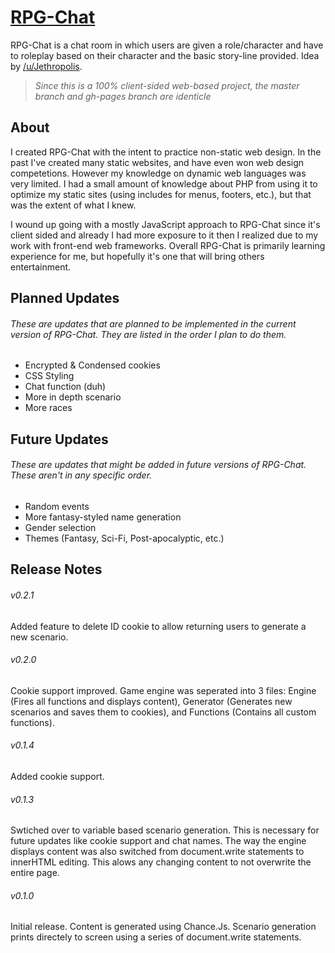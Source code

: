 # [RPG-Chat](http://ethanc.ga/rpgchat/)
RPG-Chat is a chat room in which users are given a role/character and have to roleplay based on their character and the basic story-line provided. Idea by [/u/Jethropolis](http://www.reddit.com/r/ideas/comments/2ywnj1/roleplaying_chatroom_idea/ "Original Reddit Post").
  
> *Since this is a 100% client-sided web-based project, the master branch and gh-pages branch are identicle*

## About

I created RPG-Chat with the intent to practice non-static web design. In the past I've created many static websites, and have even won web design competetions. 
However my knowledge on dynamic web languages was very limited. I had a small amount of knowledge about PHP from using it to optimize my static sites (using includes 
for menus, footers, etc.), but that was the extent of what I knew. 

I wound up going with a mostly JavaScript approach to RPG-Chat since it's client sided and already I had more exposure to it then I realized due to my work with 
front-end web frameworks. Overall RPG-Chat is primarily learning experience for me, but hopefully it's one that will bring others entertainment.

## Planned Updates 
###### These are updates that are planned to be implemented in the current version of RPG-Chat. They are listed in the order I plan to do them.

* Encrypted & Condensed cookies
* CSS Styling
* Chat function (duh)
* More in depth scenario
* More races

## Future Updates
###### These are updates that might be added in future versions of RPG-Chat. These aren't in any specific order.

* Random events
* More fantasy-styled name generation
* Gender selection
* Themes (Fantasy, Sci-Fi, Post-apocalyptic, etc.)

## Release Notes
###### v0.2.1
Added feature to delete ID cookie to allow returning users to generate a new scenario.
###### v0.2.0
Cookie support improved. Game engine was seperated into 3 files: Engine (Fires all functions and displays content), Generator (Generates new scenarios and saves them to 
cookies), and Functions (Contains all custom functions).
###### v0.1.4
Added cookie support.
###### v0.1.3
Swtiched over to variable based scenario generation. This is necessary for future updates like cookie support and chat names. The way the engine displays content
was also switched from document.write statements to innerHTML editing. This alows any changing content to not overwrite the entire page.
###### v0.1.0
Initial release. Content is generated using Chance.Js. Scenario generation prints directely to screen using a series of document.write statements.  

